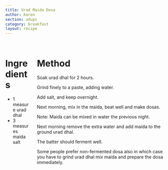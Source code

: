 ```yaml
---
title: Urad Maida Dosa
author: Karen
section: udupi
category: breakfast
layout: recipe
---
```


<br>
<div class='columns'> <div class='column is-one-third p-3' markdown='1'>

# Ingredients

* 1 measure urad dhal
* 3 measures maida
salt


</div> <div class='column is-two-thirds p-3' markdown='1'>

# Method

Soak urad dhal for 2 hours.

Grind finely to a paste, adding water.

Add salt, and keep overnight.

Next morning, mix in the maida, beat well and make dosas.

Note: Maida can be mixed in water the previous night. 

Next morning remove the extra water and add maida to the ground urad dhal. 

The batter should ferment well.

Some people prefer non-fermented dosa also in which case you have to grind urad dhal 
mix maida and prepare the dosa immediately.



</div> </div>